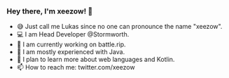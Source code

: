 ### Hey there, I'm xeezow! 👋

- 😅 Just call me Lukas since no one can pronounce the name "xeezow".
- 💻 I am Head Developer @Stormworth.
- 🔭 I am currently working on battle.rip.
- 🌱 I am mostly experienced with Java.
- 🤔 I plan to learn more about web languages and Kotlin.
- 📫 How to reach me: twitter.com/xeezow
